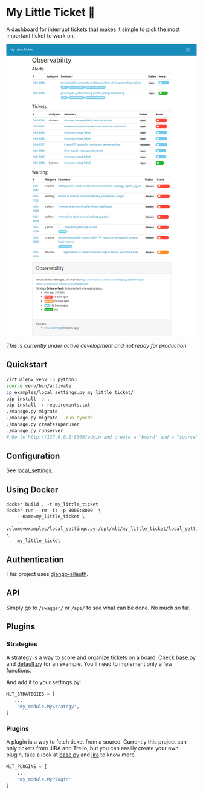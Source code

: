 # My Little Ticket :ticket: 

A dashboard for interrupt tickets that makes it simple to pick the most important ticket to work on.

[![My-Little-Ticket screenshot](doc/my-little-ticket.png)](doc/my-little-ticket.png)

*This is currently under active development and not ready for production.*


## Quickstart

```bash
virtualenv venv -p python3
source venv/bin/activate
cp examples/local_settings.py my_little_ticket/
pip install -e .
pip install -r requirements.txt
./manage.py migrate
./manage.py migrate --run-syncdb
./manage.py createsuperuser
./manage.py runserver
# Go to http://127.0.0.1:8000/admin and create a "board" and a "source"
```

## Configuration

See [local_settings](examples/local_settings.py).


## Using Docker

```
docker build . -t my_little_ticket
docker run --rm -it -p 8000:8000  \
    --name=my_little_ticket \
    --volume=examples/local_settings.py:/opt/mlt/my_little_ticket/local_settings.py \
    my_little_ticket
```

## Authentication

This project uses [django-allauth](https://django-allauth.readthedocs.io/en/latest/).

## API

Simply go to `/swagger/` or `/api/` to see what can be done. No much so far.

## Plugins

### Strategies

A strategy is a way to score and organize tickets on a board. Check
[base.py](my_little_ticket/plugins/base.py) and [default.py](my_little_ticket/plugins/default.py) for an example.
You'll need to implement only a few functions.

And add it to your settings.py:

```python
MLT_STRATEGIES = [
   ...
    'my_module.MyStrategy',
]
```
### Plugins

A plugin is a way to fetch ticket from a source. Currently this project
can only tickets from JIRA and Trello, but you can easilly create your own plugin,
take a look at [base.py](my_little_ticket/plugins/base.py) and
[jira](my_little_ticket/plugins/jira.py) to know more.

```python
MLT_PLUGINS = [
    ...
    'my_module.MyPlugin'
]
```
